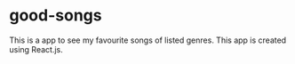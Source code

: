 # good-songs
This is a app to see my favourite songs of listed genres. This app is created using React.js.

